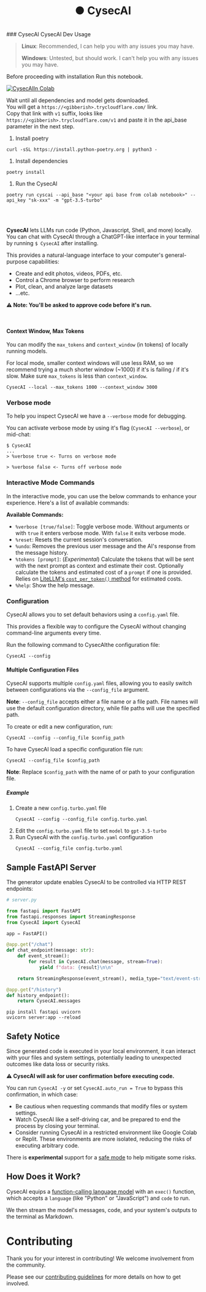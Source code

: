 <h1 align="center">● CysecAI</h1>

<br>
### CysecAI CysecAI Dev Usage 

> **Linux**: Recommended, I can help you with any issues you may have.
>
> **Windows**: Untested, but should work. I can't help you with any issues you may have.

Before proceeding with installation Run this notebook. 

<a target="_blank" href="https://colab.research.google.com/drive/1ySI02whuIWCREEqdroyGG7nRe5uO3wjS">
  <img src="https://colab.research.google.com/assets/colab-badge.svg" alt="CysecAIIn Colab"/>
</a>

Wait until all dependencies and model gets downloaded.<br>
You will get a `https://<gibberish>.trycloudflare.com/` link. <br>
Copy that link with `v1` suffix, looks like `https://<gibberish>.trycloudflare.com/v1` and paste it in the api_base parameter in the next step.


1. Install poetry
  ```shell
  curl -sSL https://install.python-poetry.org | python3 -
  ```
1. Install dependencies
  ```shell
  poetry install
  ```
1. Run the CysecAI
  ```shell
  poetry run cyscai --api_base "<your api base from colab notebook>" --api_key "sk-xxx" -m "gpt-3.5-turbo" 
  ```
<br>
<br>

**CysecAI** lets LLMs run code (Python, Javascript, Shell, and more) locally. You can chat with CysecAI through a ChatGPT-like interface in your terminal by running `$ CysecAI` after installing.

This provides a natural-language interface to your computer's general-purpose capabilities:

- Create and edit photos, videos, PDFs, etc.
- Control a Chrome browser to perform research
- Plot, clean, and analyze large datasets
- ...etc.

**⚠️ Note: You'll be asked to approve code before it's run.**

<br>

#### Context Window, Max Tokens

You can modify the `max_tokens` and `context_window` (in tokens) of locally running models.

For local mode, smaller context windows will use less RAM, so we recommend trying a much shorter window (~1000) if it's is failing / if it's slow. Make sure `max_tokens` is less than `context_window`.

```shell
CysecAI --local --max_tokens 1000 --context_window 3000
```

### Verbose mode

To help you inspect CysecAI we have a `--verbose` mode for debugging.

You can activate verbose mode by using it's flag (`CysecAI --verbose`), or mid-chat:

```shell
$ CysecAI
...
> %verbose true <- Turns on verbose mode

> %verbose false <- Turns off verbose mode
```

### Interactive Mode Commands

In the interactive mode, you can use the below commands to enhance your experience. Here's a list of available commands:

**Available Commands:**

- `%verbose [true/false]`: Toggle verbose mode. Without arguments or with `true` it
  enters verbose mode. With `false` it exits verbose mode.
- `%reset`: Resets the current session's conversation.
- `%undo`: Removes the previous user message and the AI's response from the message history.
- `%tokens [prompt]`: (_Experimental_) Calculate the tokens that will be sent with the next prompt as context and estimate their cost. Optionally calculate the tokens and estimated cost of a `prompt` if one is provided. Relies on [LiteLLM's `cost_per_token()` method](https://docs.litellm.ai/docs/completion/token_usage#2-cost_per_token) for estimated costs.
- `%help`: Show the help message.

### Configuration

CysecAI allows you to set default behaviors using a `config.yaml` file.

This provides a flexible way to configure the CysecAI without changing command-line arguments every time.

Run the following command to CysecAIthe configuration file:

```
CysecAI --config
```

#### Multiple Configuration Files

CysecAI supports multiple `config.yaml` files, allowing you to easily switch between configurations via the `--config_file` argument.

**Note**: `--config_file` accepts either a file name or a file path. File names will use the default configuration directory, while file paths will use the specified path.

To create or edit a new configuration, run:

```
CysecAI --config --config_file $config_path
```

To have CysecAI load a specific configuration file run:

```
CysecAI --config_file $config_path
```

**Note**: Replace `$config_path` with the name of or path to your configuration file.

##### Example

1. Create a new `config.turbo.yaml` file
   ```
   CysecAI --config --config_file config.turbo.yaml
   ```
2. Edit the `config.turbo.yaml` file to set `model` to `gpt-3.5-turbo`
3. Run CysecAI with the `config.turbo.yaml` configuration
   ```
   CysecAI --config_file config.turbo.yaml
   ```

## Sample FastAPI Server

The generator update enables CysecAI to be controlled via HTTP REST endpoints:

```python
# server.py

from fastapi import FastAPI
from fastapi.responses import StreamingResponse
from CysecAI import CysecAI

app = FastAPI()

@app.get("/chat")
def chat_endpoint(message: str):
    def event_stream():
        for result in CysecAI.chat(message, stream=True):
            yield f"data: {result}\n\n"

    return StreamingResponse(event_stream(), media_type="text/event-stream")

@app.get("/history")
def history_endpoint():
    return CysecAI.messages
```

```shell
pip install fastapi uvicorn
uvicorn server:app --reload
```

## Safety Notice

Since generated code is executed in your local environment, it can interact with your files and system settings, potentially leading to unexpected outcomes like data loss or security risks.

**⚠️ CysecAI will ask for user confirmation before executing code.**

You can run `CysecAI -y` or set `CysecAI.auto_run = True` to bypass this confirmation, in which case:

- Be cautious when requesting commands that modify files or system settings.
- Watch CysecAI like a self-driving car, and be prepared to end the process by closing your terminal.
- Consider running CysecAI in a restricted environment like Google Colab or Replit. These environments are more isolated, reducing the risks of executing arbitrary code.

There is **experimental** support for a [safe mode](docs/SAFE_MODE.md) to help mitigate some risks.

## How Does it Work?

CysecAI equips a [function-calling language model](https://platform.openai.com/docs/guides/gpt/function-calling) with an `exec()` function, which accepts a `language` (like "Python" or "JavaScript") and `code` to run.

We then stream the model's messages, code, and your system's outputs to the terminal as Markdown.

# Contributing

Thank you for your interest in contributing! We welcome involvement from the community.

Please see our [contributing guidelines](docs/CONTRIBUTING.md) for more details on how to get involved.

